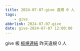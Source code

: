 ```yaml
---
title: 2024-07-07-give 違規 0 人
tags:
    - give
abbrlink: 2024-07-07-give
date: give-2024-07-07 12:00:00
---
```

give 板 [板規連結](https://www.ptt.cc/bbs/give/M.1612495900.A.C32.html)
昨天違規 0 人
